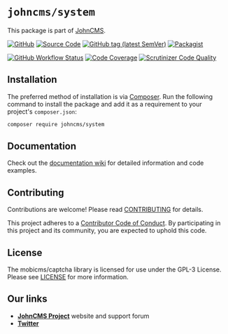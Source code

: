 # `johncms/system`

This package is part of [JohnCMS](https://github.com/johncms/johncms).

[![GitHub](https://img.shields.io/github/license/johncms/system?color=blue)](https://github.com/johncms/system/blob/develop/LICENSE)
[![Source Code](http://img.shields.io/badge/source-johncms/system-blue.svg)](https://github.com/johncms/system)
[![GitHub tag (latest SemVer)](https://img.shields.io/github/tag/johncms/system.svg?label=stable)](https://github.com/johncms/system/releases)
[![Packagist](https://img.shields.io/packagist/dt/johncms/system)](https://packagist.org/packages/mobicms/render)

[![GitHub Workflow Status](https://github.com/johncms/system/workflows/tests/badge.svg)](https://github.com/johncms/system/actions)
[![Code Coverage](https://scrutinizer-ci.com/g/johncms/system/badges/coverage.png?b=develop)](https://scrutinizer-ci.com/g/johncms/system/code-structure/develop/code-coverage/src/)
[![Scrutinizer Code Quality](https://scrutinizer-ci.com/g/johncms/system/badges/quality-score.png?b=develop)](https://scrutinizer-ci.com/g/johncms/system/?branch=develop)

## Installation

The preferred method of installation is via [Composer](http://getcomposer.org). Run the following
command to install the package and add it as a requirement to your project's
`composer.json`:

```bash
composer require johncms/system
```


## Documentation

Check out the [documentation wiki](https://github.com/johncms/system/wiki) for detailed information
and code examples.


## Contributing

Contributions are welcome! Please read [CONTRIBUTING](https://github.com/johncms/system/blob/develop/.github/CONTRIBUTING.md) for details.  

This project adheres to a [Contributor Code of Conduct](https://github.com/johncms/system/blob/develop/.github/CODE_OF_CONDUCT.md).
By participating in this project and its community, you are expected to uphold this code.


## License

The mobicms/captcha library is licensed for use under the GPL-3 License.  
Please see [LICENSE](https://github.com/johncms/system/blob/master/LICENSE) for more information.


## Our links
- [**JohnCMS Project**](https://johncms.com) website and support forum
- [**Twitter**](https://twitter.com/johncms)
